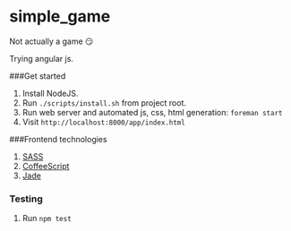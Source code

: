 simple_game
===========

Not actually a game :smirk:

Trying angular js.

###Get started

1. Install NodeJS.
1. Run ```./scripts/install.sh``` from project root.
1. Run web server and automated js, css, html generation: ```foreman start```
1. Visit ```http://localhost:8000/app/index.html```


###Frontend technologies

1. [SASS](http://sass-lang.com/documentation/file.SASS_REFERENCE.html)
1. [CoffeeScript](http://coffeescript.org/)
1. [Jade](http://jade-lang.com/tutorial/)

### Testing

1. Run ```npm test```


